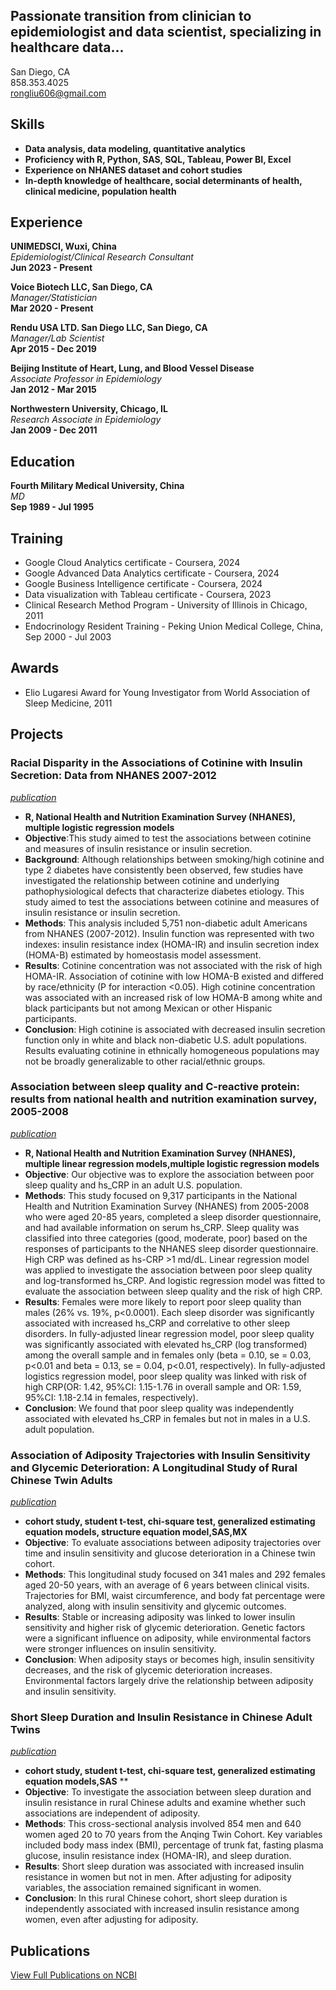 ## Passionate transition from clinician to epidemiologist and data scientist, specializing in healthcare data...
San Diego, CA  
858.353.4025  
rongliu606@gmail.com  

## Skills
- **Data analysis, data modeling, quantitative analytics**  
- **Proficiency with R, Python, SAS, SQL, Tableau, Power BI, Excel**  
- **Experience on NHANES dataset and cohort studies**  
- **In-depth knowledge of healthcare, social determinants of health, clinical medicine, population health**  

## Experience
**UNIMEDSCI, Wuxi, China**  
_Epidemiologist/Clinical Research Consultant_  
**Jun 2023 - Present**

**Voice Biotech LLC, San Diego, CA**  
_Manager/Statistician_  
**Mar 2020 - Present**

**Rendu USA LTD. San Diego LLC, San Diego, CA**  
_Manager/Lab Scientist_  
**Apr 2015 - Dec 2019**

**Beijing Institute of Heart, Lung, and Blood Vessel Disease**  
_Associate Professor in Epidemiology_  
**Jan 2012 - Mar 2015**

**Northwestern University, Chicago, IL**  
_Research Associate in Epidemiology_  
**Jan 2009 - Dec 2011**

## Education
**Fourth Military Medical University, China**  
_MD_  
**Sep 1989 - Jul 1995**

## Training
- Google Cloud Analytics certificate - Coursera, 2024  
- Google Advanced Data Analytics certificate - Coursera, 2024  
- Google Business Intelligence certificate - Coursera, 2024  
- Data visualization with Tableau certificate - Coursera, 2023  
- Clinical Research Method Program - University of Illinois in Chicago, 2011  
- Endocrinology Resident Training - Peking Union Medical College, China, Sep 2000 - Jul 2003  

## Awards
- Elio Lugaresi Award for Young Investigator from World Association of Sleep Medicine, 2011  

## Projects
### **Racial Disparity in the Associations of Cotinine with Insulin Secretion: Data from NHANES 2007-2012**
[*publication*](https://journals.plos.org/plosone/article?id=10.1371/journal.pone.0167260)
- **R, National Health and Nutrition Examination Survey (NHANES), multiple logistic regression models** 
- **Objective**:This study aimed to test the associations between cotinine and measures of insulin resistance or insulin secretion. 
- **Background**: Although relationships between smoking/high cotinine and type 2 diabetes have consistently been observed, few studies have investigated the relationship between cotinine and underlying pathophysiological defects that characterize diabetes etiology. This study aimed to test the associations between cotinine and measures of insulin resistance or insulin secretion.
- **Methods**: This analysis included 5,751 non-diabetic adult Americans from NHANES (2007-2012). Insulin function was represented with two indexes: insulin resistance index (HOMA-IR) and insulin secretion index (HOMA-B) estimated by homeostasis model assessment.
- **Results**: Cotinine concentration was not associated with the risk of high HOMA-IR. Association of cotinine with low HOMA-B existed and differed by race/ethnicity (P for interaction <0.05). High cotinine concentration was associated with an increased risk of low HOMA-B among white and black participants but not among Mexican or other Hispanic participants.
- **Conclusion**: High cotinine is associated with decreased insulin secretion function only in white and black non-diabetic U.S. adult populations. Results evaluating cotinine in ethnically homogeneous populations may not be broadly generalizable to other racial/ethnic groups.

### **Association between sleep quality and C-reactive protein: results from national health and nutrition examination survey, 2005-2008** 
[*publication*](https://www.ncbi.nlm.nih.gov/pmc/articles/PMC3963926/)
- **R, National Health and Nutrition Examination Survey (NHANES), multiple linear regression models,multiple logistic regression models**
- **Objective**: Our objective was to explore the association between poor sleep quality and hs_CRP in an adult U.S. population.
- **Methods**: This study focused on 9,317 participants in the National Health and Nutrition Examination Survey (NHANES) from 2005-2008 who were aged 20-85 years, completed a sleep disorder questionnaire, and had available information on serum hs_CRP. Sleep quality was classified into three categories (good, moderate, poor) based on the responses of participants to the NHANES sleep disorder questionnaire. High CRP was defined as hs-CRP >1 md/dL. Linear regression model was applied to investigate the association between poor sleep quality and log-transformed hs_CRP. And logistic regression model was fitted to evaluate the association between sleep quality and the risk of high CRP.
- **Results**: Females were more likely to report poor sleep quality than males (26% vs. 19%, p<0.0001). Each sleep disorder was significantly associated with increased hs_CRP and correlative to other sleep disorders. In fully-adjusted linear regression model, poor sleep quality was significantly associated with elevated hs_CRP (log transformed) among the overall sample and in females only (beta = 0.10, se = 0.03, p<0.01 and beta = 0.13, se = 0.04, p<0.01, respectively). In fully-adjusted logistics regression model, poor sleep quality was linked with risk of high CRP(OR: 1.42, 95%CI: 1.15-1.76 in overall sample and OR: 1.59, 95%CI: 1.18-2.14 in females, respectively).
- **Conclusion**: We found that poor sleep quality was independently associated with elevated hs_CRP in females but not in males in a U.S. adult population.

  
### **Association of Adiposity Trajectories with Insulin Sensitivity and Glycemic Deterioration: A Longitudinal Study of Rural Chinese Twin Adults**
[*publication*](https://www.ncbi.nlm.nih.gov/pmc/articles/PMC3379613/)
- **cohort study, student t-test, chi-square test, generalized estimating equation models, structure equation model,SAS,MX** 
- **Objective**: To evaluate associations between adiposity trajectories over time and insulin sensitivity and glucose deterioration in a Chinese twin cohort.
- **Methods**: This longitudinal study focused on 341 males and 292 females aged 20-50 years, with an average of 6 years between clinical visits. Trajectories for BMI, waist circumference, and body fat percentage were analyzed, along with insulin sensitivity and glycemic outcomes.
- **Results**: Stable or increasing adiposity was linked to lower insulin sensitivity and higher risk of glycemic deterioration. Genetic factors were a significant influence on adiposity, while environmental factors were stronger influences on insulin sensitivity.
- **Conclusion**: When adiposity stays or becomes high, insulin sensitivity decreases, and the risk of glycemic deterioration increases. Environmental factors largely drive the relationship between adiposity and insulin sensitivity.

### **Short Sleep Duration and Insulin Resistance in Chinese Adult Twins**
[*publication*](https://pubmed.ncbi.nlm.nih.gov/21940204/)
- **cohort study, student t-test, chi-square test, generalized estimating equation models,SAS** **
- **Objective**: To investigate the association between sleep duration and insulin resistance in rural Chinese adults and examine whether such associations are independent of adiposity.
- **Methods**: This cross-sectional analysis involved 854 men and 640 women aged 20 to 70 years from the Anqing Twin Cohort. Key variables included body mass index (BMI), percentage of trunk fat, fasting plasma glucose, insulin resistance index (HOMA-IR), and sleep duration.
- **Results**: Short sleep duration was associated with increased insulin resistance in women but not in men. After adjusting for adiposity variables, the association remained significant in women.
- **Conclusion**: In this rural Chinese cohort, short sleep duration is independently associated with increased insulin resistance among women, even after adjusting for adiposity.



## Publications
[View Full Publications on NCBI](https://www.ncbi.nlm.nih.gov/myncbi/1xCCnkAeuankd/bibliography/public/)
